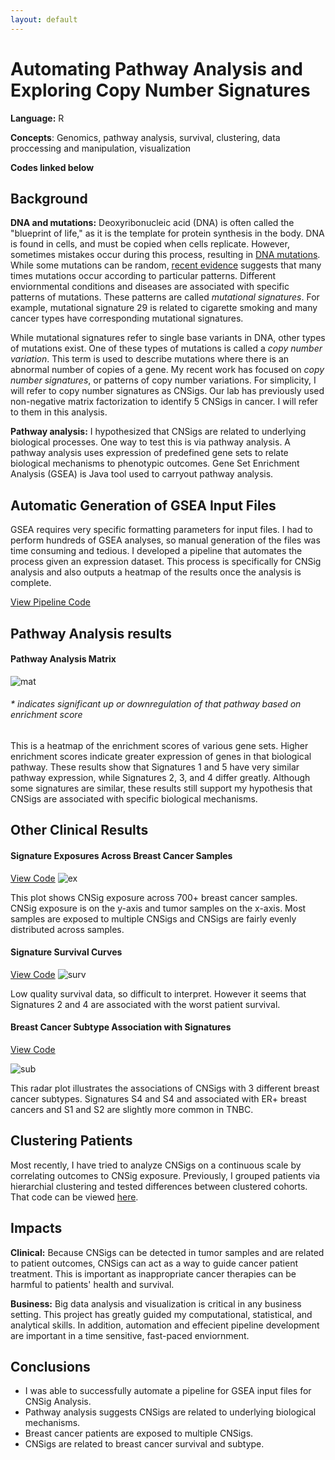 ```yaml
---
layout: default
---
```


# Automating Pathway Analysis and  Exploring Copy Number Signatures

**Language:** R

**Concepts**: Genomics, pathway analysis, survival, clustering, data proccessing and manipulation, visualization

**Codes linked below**

## Background

**DNA and mutations:** Deoxyribonucleic acid (DNA) is often called the "blueprint of life," as it is the template for protein synthesis in the body. DNA is found in cells, and must be copied when cells replicate. However, sometimes mistakes occur during this process, resulting in [DNA mutations](/variants.md). While some mutations can be random, [recent evidence](https://www.nature.com/articles/nature12477) suggests that many times mutations occur according to particular patterns. Different enviornmental conditions and diseases are associated with specific patterns of mutations. These patterns are called _mutational signatures_. For example, mutational signature 29 is related to cigarette smoking and many cancer types have corresponding mutational signatures.

While mutational signatures refer to single base variants in DNA, other types of mutations exist. One of these types of mutations is called a _copy number variation_. This term is used to describe mutations where there is an abnormal number of copies of a gene. My recent work has focused on _copy number signatures_, or patterns of copy number variations. For simplicity, I will refer to copy number signatures as CNSigs. Our lab has previously used non-negative matrix factorization to identify 5 CNSigs in cancer. I will refer to them in this analysis.

**Pathway analysis:** I hypothesized that CNSigs are related to underlying biological processes. One way to test this is via pathway analysis. A pathway analysis uses expression of predefined gene sets to relate biological mechanisms to phenotypic outcomes. Gene Set Enrichment Analysis (GSEA) is Java tool used to carryout pathway analysis.

## Automatic Generation of GSEA Input Files

GSEA requires very specific formatting parameters for input files. I had to perform hundreds of GSEA analyses, so manual generation of the files was time consuming and tedious. I developed a pipeline that automates the process given an expression dataset. This process is specifically for CNSig analysis and also outputs a heatmap of the results once the analysis is complete.

[View Pipeline Code](https://github.com/sstockard/sstockard.github.io/blob/master/Pathway/Pipeline.R)

## Pathway Analysis results

#### Pathway Analysis Matrix
![mat](/Pathway/matrix.png "mat")
###### * indicates significant up or downregulation of that pathway based on enrichment score

This is a heatmap of the enrichment scores of various gene sets. Higher enrichment scores indicate greater expression of genes in that biological pathway. These results show that Signatures 1 and 5 have very similar pathway expression, while Signatures 2, 3, and 4 differ greatly. Although some signatures are similar, these results still support my hypothesis that CNSigs are associated with specific biological mechanisms. 

## Other Clinical Results

#### Signature Exposures Across Breast Cancer Samples
[View Code](https://github.com/sstockard/sstockard.github.io/blob/master/Pathway/exposures.R)
![ex](/Pathway/exposures.png "ex")

This plot shows CNSig exposure across 700+ breast cancer samples. CNSig exposure is on the y-axis and tumor samples on the x-axis. Most samples are exposed to multiple CNSigs and CNSigs are fairly evenly distributed across samples.

#### Signature Survival Curves
[View Code](https://github.com/sstockard/sstockard.github.io/blob/master/Pathway/survival.R)
![surv](/Pathway/survival.png "surv")

Low quality survival data, so difficult to interpret. However it seems that Signatures 2 and 4 are associated with the worst patient survival.

#### Breast Cancer Subtype Association with Signatures
[View Code](https://github.com/sstockard/sstockard.github.io/blob/master/Pathway/radar.R)

![sub](/Pathway/subtype.png "sub")

This radar plot illustrates the associations of CNSigs with 3 different breast cancer subtypes. Signatures S4 and S4 and associated with ER+ breast cancers and S1 and S2 are slightly more common in TNBC. 

## Clustering Patients

Most recently, I have tried to analyze CNSigs on a continuous scale by correlating outcomes to CNSig exposure. Previously, I grouped patients via hierarchial clustering and tested differences between clustered cohorts. That code can be viewed [here](https://github.com/sstockard/sstockard.github.io/blob/master/Pathway/clustering.R). 

## Impacts

**Clinical:**  Because CNSigs can be detected in tumor samples and are related to patient outcomes, CNSigs can act as a way to guide cancer patient treatment. This is important as inappropriate cancer therapies can be harmful to patients' health and survival.

**Business:**  Big data analysis and visualization is critical in any business setting. This project has greatly guided my computational, statistical, and analytical skills. In addition, automation and effecient pipeline development are important in a time sensitive, fast-paced enviornment. 

## Conclusions

* I was able to successfully automate a pipeline for GSEA input files for CNSig Analysis.
* Pathway analysis suggests CNSigs are related to underlying biological mechanisms.
* Breast cancer patients are exposed to multiple CNSigs.
* CNSigs are related to breast cancer survival and subtype.
